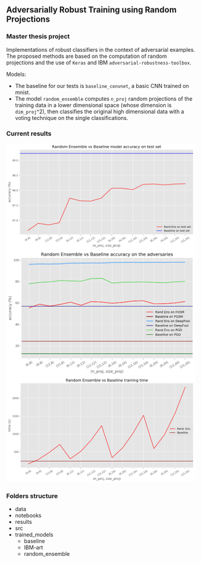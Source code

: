 ## Adversarially Robust Training using Random Projections
### Master thesis project 

Implementations of robust classifiers in the context of adversarial examples.
The proposed methods are based on the computation of random projections and the use of `Keras` and 
IBM `adversarial-robustness-toolbox`.

Models:
- The baseline for our tests is `baseline_convnet`, a basic CNN trained on mnist.
- The model `random_ensemble` computes `n_proj` random projections of the training data in a lower dimensional space 
(whose dimension is `dim_proj`^2), then classifies the original high dimensional data with a voting technique on the 
single classifications.

### Current results

![](results/randsens_test_accuracy.png)
![](results/randens_adversarial_accuracy.png)
![](results/randens_complexity.png)

### Folders structure

- data
- notebooks
- results
- src
- trained_models
    - baseline
    - IBM-art
    - random_ensemble
